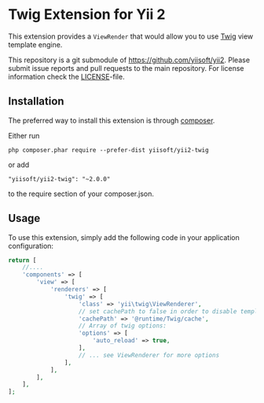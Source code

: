 Twig Extension for Yii 2
========================

This extension provides a `ViewRender` that would allow you to use [Twig](http://twig.sensiolabs.org/) view template engine.

This repository is a git submodule of <https://github.com/yiisoft/yii2>.
Please submit issue reports and pull requests to the main repository.
For license information check the [LICENSE](LICENSE.md)-file.

Installation
------------

The preferred way to install this extension is through [composer](http://getcomposer.org/download/).

Either run

```
php composer.phar require --prefer-dist yiisoft/yii2-twig
```

or add

```
"yiisoft/yii2-twig": "~2.0.0"
```

to the require section of your composer.json.

Usage
-----

To use this extension, simply add the following code in your application configuration:

```php
return [
    //....
    'components' => [
        'view' => [
            'renderers' => [
                'twig' => [
                    'class' => 'yii\twig\ViewRenderer',
                    // set cachePath to false in order to disable template caching
                    'cachePath' => '@runtime/Twig/cache',
                    // Array of twig options:
                    'options' => [
                        'auto_reload' => true,
                    ],
                    // ... see ViewRenderer for more options
                ],
            ],
        ],
    ],
];
```
